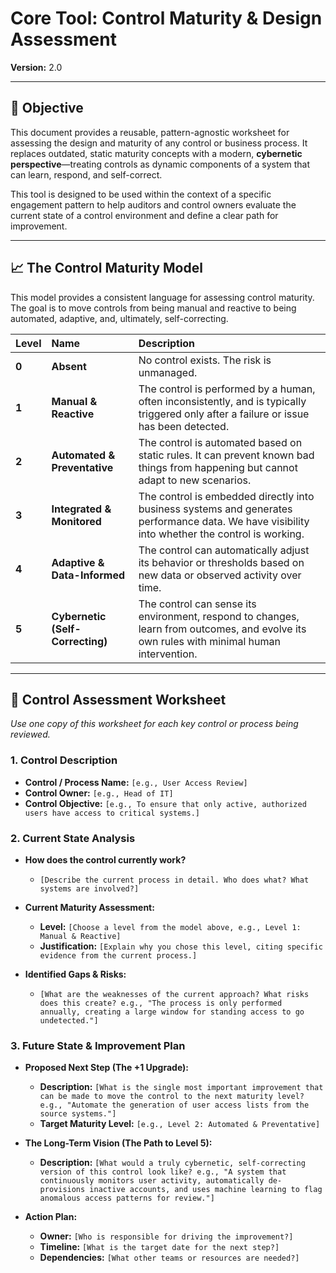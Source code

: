 # Core Tool: Control Maturity & Design Assessment

**Version:** 2.0

---

## 🎯 Objective

This document provides a reusable, pattern-agnostic worksheet for assessing the design and maturity of any control or business process. It replaces outdated, static maturity concepts with a modern, **cybernetic perspective**—treating controls as dynamic components of a system that can learn, respond, and self-correct.

This tool is designed to be used within the context of a specific engagement pattern to help auditors and control owners evaluate the current state of a control environment and define a clear path for improvement.

--- 

## 📈 The Control Maturity Model

This model provides a consistent language for assessing control maturity. The goal is to move controls from being manual and reactive to being automated, adaptive, and, ultimately, self-correcting.

| Level | Name | Description |
| :--- | :--- | :--- |
| **0** | **Absent** | No control exists. The risk is unmanaged. |
| **1** | **Manual & Reactive** | The control is performed by a human, often inconsistently, and is typically triggered only after a failure or issue has been detected. |
| **2** | **Automated & Preventative** | The control is automated based on static rules. It can prevent known bad things from happening but cannot adapt to new scenarios. |
| **3** | **Integrated & Monitored** | The control is embedded directly into business systems and generates performance data. We have visibility into whether the control is working. |
| **4** | **Adaptive & Data-Informed** | The control can automatically adjust its behavior or thresholds based on new data or observed activity over time. |
| **5** | **Cybernetic (Self-Correcting)** | The control can sense its environment, respond to changes, learn from outcomes, and evolve its own rules with minimal human intervention. |

--- 

## 📝 Control Assessment Worksheet

*Use one copy of this worksheet for each key control or process being reviewed.*

### 1. Control Description

*   **Control / Process Name:** `[e.g., User Access Review]`
*   **Control Owner:** `[e.g., Head of IT]`
*   **Control Objective:** `[e.g., To ensure that only active, authorized users have access to critical systems.]`

### 2. Current State Analysis

*   **How does the control currently work?**
    *   `[Describe the current process in detail. Who does what? What systems are involved?]`

*   **Current Maturity Assessment:**
    *   **Level:** `[Choose a level from the model above, e.g., Level 1: Manual & Reactive]`
    *   **Justification:** `[Explain why you chose this level, citing specific evidence from the current process.]`

*   **Identified Gaps & Risks:**
    *   `[What are the weaknesses of the current approach? What risks does this create? e.g., "The process is only performed annually, creating a large window for standing access to go undetected."]`

### 3. Future State & Improvement Plan

*   **Proposed Next Step (The +1 Upgrade):**
    *   **Description:** `[What is the single most important improvement that can be made to move the control to the next maturity level? e.g., "Automate the generation of user access lists from the source systems."]`
    *   **Target Maturity Level:** `[e.g., Level 2: Automated & Preventative]`

*   **The Long-Term Vision (The Path to Level 5):**
    *   **Description:** `[What would a truly cybernetic, self-correcting version of this control look like? e.g., "A system that continuously monitors user activity, automatically de-provisions inactive accounts, and uses machine learning to flag anomalous access patterns for review."]`

*   **Action Plan:**
    *   **Owner:** `[Who is responsible for driving the improvement?]`
    *   **Timeline:** `[What is the target date for the next step?]`
    *   **Dependencies:** `[What other teams or resources are needed?]`
